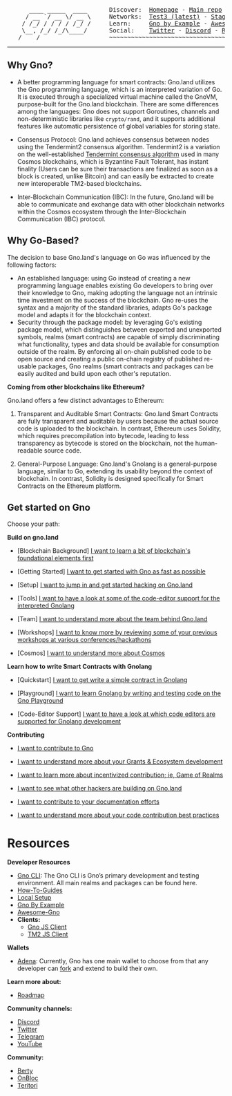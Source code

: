 <pre>
      ____ _____  ____      Discover:  <a href="https://www.gno.land/">Homepage</a> - <a href="https://github.com/gnolang/gno">Main repo</a>
     / __ `/ __ \/ __ \     Networks:  <a href="https://test3.gno.land">Test3 (latest)</a> - <a href="https://staging.gno.land">Staging</a>
    / /_/ / / / / /_/ /     Learn:     <a href="https://gno-by-example.com">Gno by Example</a> - <a href="https://github.com/gnolang/awesome-gno">Awesome Gno</a>
    \__, /_/ /_/\____/      Social:    <a href="https://twitter.com/_gnoland">Twitter</a> - <a href="https://discord.gg/tF2X8M6cVj">Discord</a> - <a href="https://reddit.com/r/gnoland">Reddit</a> - <a href="https://youtube.com/@_gnoland">YouTube</a>
   /____/                   ~~~~~~~~~~~~~~~~~~~~~~~~~~~~~~~~~~~~~~~~~~~~~~~
</pre>

***

## Why Gno? 

- A better programming language for smart contracts: Gno.land utilizes the Gno programming language, which is an interpreted variation of Go. It is executed through a specialized virtual machine called the GnoVM, purpose-built for the Gno.land blockchain. There are some differences among the languages: Gno does not support Goroutines, channels and non-deterministic libraries like `crypto/rand`, and it supports additional features like automatic persistence of global variables for storing state.

- Consensus Protocol: Gno.land achieves consensus between nodes using the Tendermint2 consensus algorithm. Tendermint2 is a variation on the well-established [Tendermint consensus algorithm](https://docs.tendermint.com/v0.34/introduction/what-is-tendermint.html) used in many Cosmos blockchains, which is Byzantine Fault Tolerant, has instant finality (Users can be sure their transactions are finalized as soon as a block is created, unlike Bitcoin) and can easily be extracted to create new interoperable TM2-based blockchains.

- Inter-Blockchain Communication (IBC): In the future, Gno.land will be able to communicate and exchange data with other blockchain networks within the Cosmos ecosystem through the Inter-Blockchain Communication (IBC) protocol.

## Why Go-Based?
The decision to base Gno.land's language on Go was influenced by the following factors:

- An established language: using Go instead of creating a new programming language enables existing Go developers to bring over their knowledge to Gno, making adopting the language not an intrinsic time investment on the success of the blockchain. Gno re-uses the syntax and a majority of the standard libraries, adapts Go's package model and adapts it for the blockchain context.
- Security through the package model: by leveraging Go's existing package model, which distinguishes between exported and unexported symbols, realms (smart contracts) are capable of simply discriminating what functionality, types and data should be available for consumption outside of the realm. By enforcing all on-chain published code to be open source and creating a public on-chain registry of published re-usable packages, Gno realms (smart contracts and packages can be easily audited and build upon each other's reputation.

**Coming from other blockchains like Ethereum?**

Gno.land offers a few distinct advantages to Ethereum:

1. Transparent and Auditable Smart Contracts: Gno.land Smart Contracts are fully transparent and auditable by users because the actual source code is uploaded to the blockchain. In contrast, Ethereum uses Solidity, which requires precompilation into bytecode, leading to less transparency as bytecode is stored on the blockchain, not the human-readable source code.

2. General-Purpose Language: Gno.land's Gnolang is a general-purpose language, similar to Go, extending its usability beyond the context of blockchain. In contrast, Solidity is designed specifically for Smart Contracts on the Ethereum platform.

## Get started on Gno

Choose your path:

**Build on gno.land**

- \[Blockchain Background] [I want to learn a bit of blockchain's foundational elements first](https://github.com/gnolang/guide/blob/main/docs/knowledge-corner/blockchains-101/blockchain.md)

- \[Getting Started] [I want to get started with Gno as fast as possible](https://github.com/gnolang/getting-started)

- \[Setup] [I want to jump in and get started hacking on Gno.land](https://github.com/gnolang/guide/blob/main/docs/engineering/gno.land/setup.md)

- \[Tools] [I want to have a look at some of the code-editor support for the interpreted Gnolang](https://github.com/gnolang/guide/blob/main/docs/engineering/gno.land/tools.md)

- \[Team] [I want to understand more about the team behind Gno.land](https://github.com/gnolang/guide/blob/main/docs/engineering/gno.land/team.md)

- \[Workshops] [I want to know more by reviewing some of your previous workshops at various conferences/hackathons](https://github.com/gnolang/workshops)

- \[Cosmos] [I want to understand more about Cosmos](https://github.com/gnolang/guide/blob/main/docs/knowledge-corner/cosmos.md)

**Learn how to write Smart Contracts with Gnolang**

- \[Quickstart] [I want to get write a simple contract in Gnolang](https://github.com/gnolang/gno/blob/master/docs/how-to-guides/simple-contract.md)

- \[Playground] [I want to learn Gnolang by writing and testing code on the Gno Playground](https://play.gno.land)

- \[Code-Editor Support] [I want to have a look at which code editors are supported for Gnolang development](https://github.com/gnolang/guide/blob/main/docs/engineering/gno.land/tools.md)

**Contributing**

- [I want to contribute to Gno](https://github.com/gnolang/gno/blob/master/CONTRIBUTING.md)

- [I want to understand more about your Grants & Ecosystem development](https://github.com/gnolang/ecosystem-fund-grants)

- [I want to learn more about incentivized contribution; ie, Game of Realms](https://gno.land/game-of-realms)
  
- [I want to see what other hackers are building on Gno.land](https://github.com/gnolang/hackerspace)

- [I want to contribute to your documentation efforts](https://github.com/gnolang/guide/blob/main/docs/engineering/conventions/documentation.md)

- [I want to understand more about your code contribution best practices](https://github.com/gnolang/guide/blob/main/docs/engineering/conventions/go.md)

# Resources

**Developer Resources**

- [Gno CLI](https://github.com/gnolang/gno): The Gno CLI is Gno’s primary development and testing environment. All main realms and packages can be found here.
- [How-To-Guides](https://github.com/gnolang/gno/tree/master/docs/how-to-guides)
- [Local Setup](https://github.com/gnolang/gno/blob/master/docs/getting-started/local-setup.md)
- [Gno By Example](https://gno-by-example.com/)
- [Awesome-Gno](https://github.com/gnolang/awesome-gno)
- **Clients:**
  - [Gno JS Client](https://github.com/gnolang/gno-js-client)
  - [TM2 JS Client](https://github.com/gnolang/tm2-js-client)

**Wallets**
- [Adena](https://adena.app/): Currently, Gno has one main wallet to choose from that any developer can [fork](https://github.com/onbloc/adena-wallet) and extend to build their own.

**Learn more about:**

- [Roadmap](https://github.com/gnolang/roadmap)

**Community channels:**

- [Discord](https://discord.gg/S8nKUqwkPn)
- [Twitter](https://twitter.com/_gnoland)
- [Telegram](https://t.me/gnoland)
- [YouTube](https://www.youtube.com/@_gnoland)

**Community:**

- [Berty](https://berty.tech/)
- [OnBloc](https://onbloc.xyz/)
- [Teritori](https://teritori.com/)
</pre>
